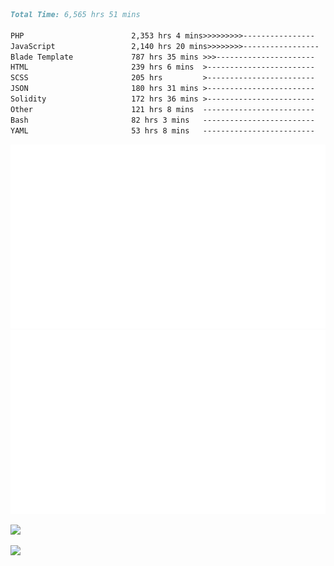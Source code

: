 <!--START_SECTION:waka-->

```markdown
Total Time: 6,565 hrs 51 mins

PHP                        2,353 hrs 4 mins>>>>>>>>>----------------   35.19 %
JavaScript                 2,140 hrs 20 mins>>>>>>>>-----------------   32.01 %
Blade Template             787 hrs 35 mins >>>----------------------   11.78 %
HTML                       239 hrs 6 mins  >------------------------   03.58 %
SCSS                       205 hrs         >------------------------   03.07 %
JSON                       180 hrs 31 mins >------------------------   02.70 %
Solidity                   172 hrs 36 mins >------------------------   02.58 %
Other                      121 hrs 8 mins  -------------------------   01.81 %
Bash                       82 hrs 3 mins   -------------------------   01.23 %
YAML                       53 hrs 8 mins   -------------------------   00.79 %
```

<!--END_SECTION:waka-->

![](https://raw.githubusercontent.com/DrMaxis/github-stats-transparent/output/generated/overview.svg)
![](https://raw.githubusercontent.com/DrMaxis/github-stats-transparent/output/generated/languages.svg)

![](https://git-readme-stats-drmaxis-projects.vercel.app/api?username=drmaxis&show_icons=true&theme=outrun&count_private=true&show=reviews,discussions_started,discussions_answered,prs_merged,prs_merged_percentage&custom_title=2024%20Github%20Rank)
 
<a href="https://count.getloli.com/"><img src="https://count.getloli.com/get/@:maxis-the-alchemist?theme=rule34"></a>
<!-- https://count.getloli.com/get/@alchemist?theme=rule34 -->
<br>
